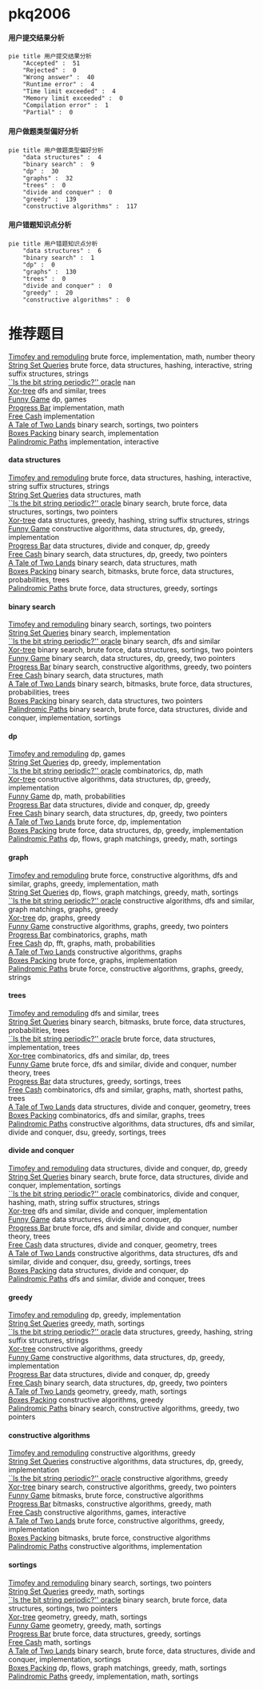 # pkq2006
<!-- tabs:start -->
#### **用户提交结果分析**

```mermaid
pie title 用户提交结果分析
    "Accepted" :  51
    "Rejected" :  0
    "Wrong answer" :  40
    "Runtime error" :  4
    "Time limit exceeded" :  4
    "Memory limit exceeded" :  0
    "Compilation error" :  1
    "Partial" :  0
```
#### **用户做题类型偏好分析**

```mermaid
pie title 用户做题类型偏好分析
    "data structures" :  4
    "binary search" :  9
    "dp" :  30
    "graphs" :  32
    "trees" :  0
    "divide and conquer" :  0
    "greedy" :  139
    "constructive algorithms" :  117
```
#### **用户错题知识点分析**

```mermaid
pie title 用户错题知识点分析
    "data structures" :  6
    "binary search" :  1
    "dp" :  0
    "graphs" :  130
    "trees" :  0
    "divide and conquer" :  0
    "greedy" :  20
    "constructive algorithms" :  0
```
<!-- tabs:end -->
# 推荐题目
[Timofey and remoduling](http://codeforces.com/problemset/problem/763/C)		brute force,
                        implementation,
                        math,
                        number theory		  
[String Set Queries](http://codeforces.com/problemset/problem/710/F)		brute force,
                        data structures,
                        hashing,
                        interactive,
                        string suffix structures,
                        strings		  
[``Is the bit string periodic?'' oracle](http://codeforces.com/problemset/problem/1116/C2)		nan		  
[Xor-tree](https://codeforces.com/contest/430/problem/C)		dfs and similar,
                        trees		  
[Funny Game](http://codeforces.com/problemset/problem/731/E)		dp,
                        games		  
[Progress Bar](http://codeforces.com/problemset/problem/71/B)		implementation,
                        math		  
[Free Cash](http://codeforces.com/problemset/problem/237/A)		implementation		  
[A Tale of Two Lands](http://codeforces.com/problemset/problem/1166/C)		binary search,
                        sortings,
                        two pointers		  
[Boxes Packing](https://codeforces.com/contest/1489/problem/F)		binary search,
                        implementation		  
[Palindromic Paths](http://codeforces.com/problemset/problem/1205/C)		implementation,
                        interactive		  
<!-- tabs:start -->
#### **data structures**
[Timofey and remoduling](http://codeforces.com/problemset/problem/710/F)		brute force,
                        data structures,
                        hashing,
                        interactive,
                        string suffix structures,
                        strings		  
[String Set Queries](http://codeforces.com/problemset/problem/266/E)		data structures,
                        math		  
[``Is the bit string periodic?'' oracle](http://codeforces.com/problemset/problem/1379/D)		binary search,
                        brute force,
                        data structures,
                        sortings,
                        two pointers		  
[Xor-tree](http://codeforces.com/problemset/problem/524/F)		data structures,
                        greedy,
                        hashing,
                        string suffix structures,
                        strings		  
[Funny Game](http://codeforces.com/problemset/problem/1479/B2)		constructive algorithms,
                        data structures,
                        dp,
                        greedy,
                        implementation		  
[Progress Bar](http://codeforces.com/problemset/problem/1442/D)		data structures,
                        divide and conquer,
                        dp,
                        greedy		  
[Free Cash](http://codeforces.com/problemset/problem/1492/C)		binary search,
                        data structures,
                        dp,
                        greedy,
                        two pointers		  
[A Tale of Two Lands](http://codeforces.com/problemset/problem/1490/G)		binary search,
                        data structures,
                        math		  
[Boxes Packing](http://codeforces.com/problemset/problem/1479/D)		binary search,
                        bitmasks,
                        brute force,
                        data structures,
                        probabilities,
                        trees		  
[Palindromic Paths](http://codeforces.com/problemset/problem/1497/A)		brute force,
                        data structures,
                        greedy,
                        sortings		  
#### **binary search**
[Timofey and remoduling](http://codeforces.com/problemset/problem/1166/C)		binary search,
                        sortings,
                        two pointers		  
[String Set Queries](https://codeforces.com/contest/1489/problem/F)		binary search,
                        implementation		  
[``Is the bit string periodic?'' oracle](http://codeforces.com/problemset/problem/730/C)		binary search,
                        dfs and similar		  
[Xor-tree](http://codeforces.com/problemset/problem/1379/D)		binary search,
                        brute force,
                        data structures,
                        sortings,
                        two pointers		  
[Funny Game](http://codeforces.com/problemset/problem/1492/C)		binary search,
                        data structures,
                        dp,
                        greedy,
                        two pointers		  
[Progress Bar](http://codeforces.com/problemset/problem/1463/D)		binary search,
                        constructive algorithms,
                        greedy,
                        two pointers		  
[Free Cash](http://codeforces.com/problemset/problem/1490/G)		binary search,
                        data structures,
                        math		  
[A Tale of Two Lands](http://codeforces.com/problemset/problem/1479/D)		binary search,
                        bitmasks,
                        brute force,
                        data structures,
                        probabilities,
                        trees		  
[Boxes Packing](http://codeforces.com/problemset/problem/1436/E)		binary search,
                        data structures,
                        two pointers		  
[Palindromic Paths](http://codeforces.com/problemset/problem/1461/D)		binary search,
                        brute force,
                        data structures,
                        divide and conquer,
                        implementation,
                        sortings		  
#### **dp**
[Timofey and remoduling](http://codeforces.com/problemset/problem/731/E)		dp,
                        games		  
[String Set Queries](http://codeforces.com/problemset/problem/1396/C)		dp,
                        greedy,
                        implementation		  
[``Is the bit string periodic?'' oracle](http://codeforces.com/problemset/problem/869/C)		combinatorics,
                        dp,
                        math		  
[Xor-tree](http://codeforces.com/problemset/problem/1479/B2)		constructive algorithms,
                        data structures,
                        dp,
                        greedy,
                        implementation		  
[Funny Game](http://codeforces.com/problemset/problem/248/E)		dp,
                        math,
                        probabilities		  
[Progress Bar](http://codeforces.com/problemset/problem/1442/D)		data structures,
                        divide and conquer,
                        dp,
                        greedy		  
[Free Cash](http://codeforces.com/problemset/problem/1492/C)		binary search,
                        data structures,
                        dp,
                        greedy,
                        two pointers		  
[A Tale of Two Lands](https://codeforces.com/contest/1457/problem/C)		brute force,
                        dp,
                        implementation		  
[Boxes Packing](http://codeforces.com/problemset/problem/1491/C)		brute force,
                        data structures,
                        dp,
                        greedy,
                        implementation		  
[Palindromic Paths](http://codeforces.com/problemset/problem/1437/C)		dp,
                        flows,
                        graph matchings,
                        greedy,
                        math,
                        sortings		  
#### **graph**
[Timofey and remoduling](http://codeforces.com/problemset/problem/1487/C)		brute force,
                        constructive algorithms,
                        dfs and similar,
                        graphs,
                        greedy,
                        implementation,
                        math		  
[String Set Queries](http://codeforces.com/problemset/problem/1437/C)		dp,
                        flows,
                        graph matchings,
                        greedy,
                        math,
                        sortings		  
[``Is the bit string periodic?'' oracle](http://codeforces.com/problemset/problem/1470/D)		constructive algorithms,
                        dfs and similar,
                        graph matchings,
                        graphs,
                        greedy		  
[Xor-tree](http://codeforces.com/problemset/problem/1476/C)		dp,
                        graphs,
                        greedy		  
[Funny Game](http://codeforces.com/problemset/problem/1304/D)		constructive algorithms,
                        graphs,
                        greedy,
                        two pointers		  
[Progress Bar](http://codeforces.com/problemset/problem/1475/C)		combinatorics,
                        graphs,
                        math		  
[Free Cash](http://codeforces.com/problemset/problem/553/E)		dp,
                        fft,
                        graphs,
                        math,
                        probabilities		  
[A Tale of Two Lands](http://codeforces.com/problemset/problem/1495/C)		constructive algorithms,
                        graphs		  
[Boxes Packing](http://codeforces.com/problemset/problem/1510/K)		brute force,
                        graphs,
                        implementation		  
[Palindromic Paths](http://codeforces.com/problemset/problem/1511/D)		brute force,
                        constructive algorithms,
                        graphs,
                        greedy,
                        strings		  
#### **trees**
[Timofey and remoduling](https://codeforces.com/contest/430/problem/C)		dfs and similar,
                        trees		  
[String Set Queries](http://codeforces.com/problemset/problem/1479/D)		binary search,
                        bitmasks,
                        brute force,
                        data structures,
                        probabilities,
                        trees		  
[``Is the bit string periodic?'' oracle](http://codeforces.com/problemset/problem/1511/C)		brute force,
                        data structures,
                        implementation,
                        trees		  
[Xor-tree](http://codeforces.com/problemset/problem/1499/F)		combinatorics,
                        dfs and similar,
                        dp,
                        trees		  
[Funny Game](http://codeforces.com/problemset/problem/1491/E)		brute force,
                        dfs and similar,
                        divide and conquer,
                        number theory,
                        trees		  
[Progress Bar](http://codeforces.com/problemset/problem/1466/D)		data structures,
                        greedy,
                        sortings,
                        trees		  
[Free Cash](http://codeforces.com/problemset/problem/1495/D)		combinatorics,
                        dfs and similar,
                        graphs,
                        math,
                        shortest paths,
                        trees		  
[A Tale of Two Lands](http://codeforces.com/problemset/problem/1303/G)		data structures,
                        divide and conquer,
                        geometry,
                        trees		  
[Boxes Packing](http://codeforces.com/problemset/problem/1454/E)		combinatorics,
                        dfs and similar,
                        graphs,
                        trees		  
[Palindromic Paths](http://codeforces.com/problemset/problem/1494/D)		constructive algorithms,
                        data structures,
                        dfs and similar,
                        divide and conquer,
                        dsu,
                        greedy,
                        sortings,
                        trees		  
#### **divide and conquer**
[Timofey and remoduling](http://codeforces.com/problemset/problem/1442/D)		data structures,
                        divide and conquer,
                        dp,
                        greedy		  
[String Set Queries](http://codeforces.com/problemset/problem/1461/D)		binary search,
                        brute force,
                        data structures,
                        divide and conquer,
                        implementation,
                        sortings		  
[``Is the bit string periodic?'' oracle](http://codeforces.com/problemset/problem/1466/G)		combinatorics,
                        divide and conquer,
                        hashing,
                        math,
                        string suffix structures,
                        strings		  
[Xor-tree](http://codeforces.com/problemset/problem/1490/D)		dfs and similar,
                        divide and conquer,
                        implementation		  
[Funny Game](https://codeforces.com/contest/1483/problem/C)		data structures,
                        divide and conquer,
                        dp		  
[Progress Bar](http://codeforces.com/problemset/problem/1491/E)		brute force,
                        dfs and similar,
                        divide and conquer,
                        number theory,
                        trees		  
[Free Cash](http://codeforces.com/problemset/problem/1303/G)		data structures,
                        divide and conquer,
                        geometry,
                        trees		  
[A Tale of Two Lands](http://codeforces.com/problemset/problem/1494/D)		constructive algorithms,
                        data structures,
                        dfs and similar,
                        divide and conquer,
                        dsu,
                        greedy,
                        sortings,
                        trees		  
[Boxes Packing](http://codeforces.com/problemset/problem/1482/E)		data structures,
                        divide and conquer,
                        dp		  
[Palindromic Paths](http://codeforces.com/problemset/problem/566/C)		dfs and similar,
                        divide and conquer,
                        trees		  
#### **greedy**
[Timofey and remoduling](http://codeforces.com/problemset/problem/1396/C)		dp,
                        greedy,
                        implementation		  
[String Set Queries](http://codeforces.com/problemset/problem/81/C)		greedy,
                        math,
                        sortings		  
[``Is the bit string periodic?'' oracle](http://codeforces.com/problemset/problem/524/F)		data structures,
                        greedy,
                        hashing,
                        string suffix structures,
                        strings		  
[Xor-tree](http://codeforces.com/problemset/problem/226/D)		constructive algorithms,
                        greedy		  
[Funny Game](http://codeforces.com/problemset/problem/1479/B2)		constructive algorithms,
                        data structures,
                        dp,
                        greedy,
                        implementation		  
[Progress Bar](http://codeforces.com/problemset/problem/1442/D)		data structures,
                        divide and conquer,
                        dp,
                        greedy		  
[Free Cash](http://codeforces.com/problemset/problem/1492/C)		binary search,
                        data structures,
                        dp,
                        greedy,
                        two pointers		  
[A Tale of Two Lands](https://codeforces.com/contest/1496/problem/C)		geometry,
                        greedy,
                        math,
                        sortings		  
[Boxes Packing](http://codeforces.com/problemset/problem/1493/A)		constructive algorithms,
                        greedy		  
[Palindromic Paths](http://codeforces.com/problemset/problem/1463/D)		binary search,
                        constructive algorithms,
                        greedy,
                        two pointers		  
#### **constructive algorithms**
[Timofey and remoduling](http://codeforces.com/problemset/problem/226/D)		constructive algorithms,
                        greedy		  
[String Set Queries](http://codeforces.com/problemset/problem/1479/B2)		constructive algorithms,
                        data structures,
                        dp,
                        greedy,
                        implementation		  
[``Is the bit string periodic?'' oracle](http://codeforces.com/problemset/problem/1493/A)		constructive algorithms,
                        greedy		  
[Xor-tree](http://codeforces.com/problemset/problem/1463/D)		binary search,
                        constructive algorithms,
                        greedy,
                        two pointers		  
[Funny Game](https://codeforces.com/contest/1456/problem/B)		bitmasks,
                        brute force,
                        constructive algorithms		  
[Progress Bar](http://codeforces.com/problemset/problem/1492/D)		bitmasks,
                        constructive algorithms,
                        greedy,
                        math		  
[Free Cash](https://codeforces.com/contest/1504/problem/D)		constructive algorithms,
                        games,
                        interactive		  
[A Tale of Two Lands](https://codeforces.com/contest/1483/problem/A)		brute force,
                        constructive algorithms,
                        greedy,
                        implementation		  
[Boxes Packing](https://codeforces.com/contest/1457/problem/D)		bitmasks,
                        brute force,
                        constructive algorithms		  
[Palindromic Paths](http://codeforces.com/problemset/problem/1513/A)		constructive algorithms,
                        implementation		  
#### **sortings**
[Timofey and remoduling](http://codeforces.com/problemset/problem/1166/C)		binary search,
                        sortings,
                        two pointers		  
[String Set Queries](http://codeforces.com/problemset/problem/81/C)		greedy,
                        math,
                        sortings		  
[``Is the bit string periodic?'' oracle](http://codeforces.com/problemset/problem/1379/D)		binary search,
                        brute force,
                        data structures,
                        sortings,
                        two pointers		  
[Xor-tree](https://codeforces.com/contest/1496/problem/C)		geometry,
                        greedy,
                        math,
                        sortings		  
[Funny Game](http://codeforces.com/problemset/problem/1495/A)		geometry,
                        greedy,
                        math,
                        sortings		  
[Progress Bar](http://codeforces.com/problemset/problem/1497/A)		brute force,
                        data structures,
                        greedy,
                        sortings		  
[Free Cash](http://codeforces.com/problemset/problem/1427/A)		math,
                        sortings		  
[A Tale of Two Lands](http://codeforces.com/problemset/problem/1461/D)		binary search,
                        brute force,
                        data structures,
                        divide and conquer,
                        implementation,
                        sortings		  
[Boxes Packing](http://codeforces.com/problemset/problem/1437/C)		dp,
                        flows,
                        graph matchings,
                        greedy,
                        math,
                        sortings		  
[Palindromic Paths](http://codeforces.com/problemset/problem/1473/A)		greedy,
                        implementation,
                        math,
                        sortings		  
<!-- tabs:end -->

